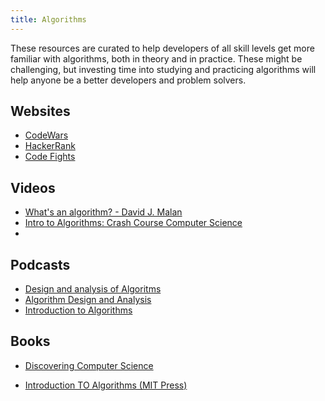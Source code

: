 ```yaml
---
title: Algorithms
---
```


These resources are curated to help developers of all skill levels get more familiar with algorithms, both in theory and in practice. These might be challenging, but investing time into studying and practicing algorithms will help anyone be a better developers and problem solvers.

## Websites

- [CodeWars](https://www.codewars.com/dashboard)
- [HackerRank](https://www.hackerrank.com/dashboard)
- [Code Fights](https://codefights.com/)

## Videos

- [What's an algorithm? - David J. Malan](https://www.youtube.com/watch?v=6hfOvs8pY1k)
- [Intro to Algorithms: Crash Course Computer Science](https://www.youtube.com/watch?v=rL8X2mlNHPM)
-

## Podcasts

- [Design and analysis of Algoritms](https://player.fm/series/design-and-analysis-of-algorithms-fall-2008)
- [Algorithm Design and Analysis](https://player.fm/series/algorithm-design-and-analysis)
- [Introduction to Algorithms](https://player.fm/series/introduction-to-algorithms-2011)

## Books

- [Discovering Computer Science](https://www.amazon.com/Discovering-Computer-Science-Interdisciplinary-Programming-ebook/dp/B010ACY1QG/ref=mt_kindle?_encoding=UTF8&me=&dpID=614f7vV6UGL&preST=_SY445_QL70_&dpSrc=detail)

- [Introduction TO Algorithms (MIT Press)](https://www.amazon.com/Introduction-Algorithms-Press-Thomas-Cormen-ebook/dp/B007CNRCAO/ref=mt_kindle?_encoding=UTF8&me=&dpID=51fgDX37U7L&preST=_SX342_QL70_&dpSrc=detail)
